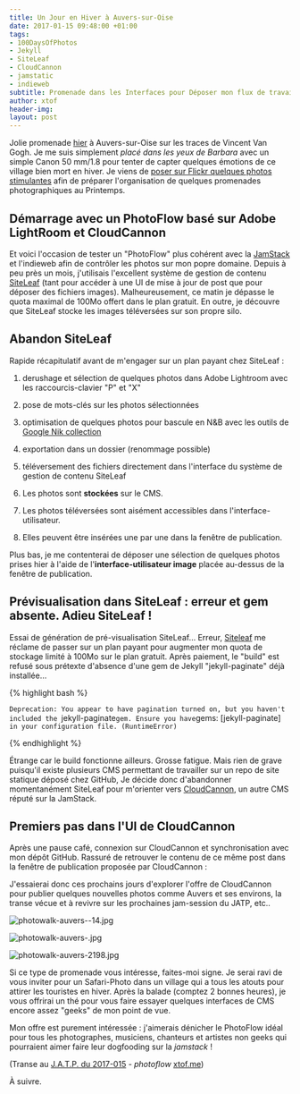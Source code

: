 ```yaml
---
title: Un Jour en Hiver à Auvers-sur-Oise
date: 2017-01-15 09:48:00 +01:00
tags:
- 100DaysOfPhotos
- Jekyll
- SiteLeaf
- CloudCannon
- jamstatic
- indieweb
subtitle: Promenade dans les Interfaces pour Déposer mon flux de travail Photo sur la JAMstack
author: xtof
header-img: 
layout: post
---
```


Jolie promenade [hier](http://ducamp.me/2017-014) à Auvers-sur-Oise sur les traces de Vincent Van Gogh. Je me suis simplement *placé dans les yeux de Barbara* avec un simple Canon 50 mm/1.8 pour tenter de capter quelques émotions de ce village bien mort en hiver. Je viens de [poser sur Flickr quelques photos stimulantes](https://www.flickr.com/search/?sort=date-taken-desc&safe_search=1&tags=auverssuroise&user_id=37996578526%40N01&view_all=1) afin de préparer l'organisation de quelques promenades photographiques au Printemps.

## Démarrage avec un PhotoFlow basé sur Adobe LightRoom et CloudCannon

Et voici l'occasion de tester un "PhotoFlow" plus cohérent avec la [JamStack](http://ducamp.me/jamstack) et l'indieweb afin de contrôler les photos sur mon popre domaine. Depuis à peu près un mois, j'utilisais l'excellent système de gestion de contenu [SiteLeaf](https://siteleaf.com) (tant pour accéder à une UI de mise à jour de post que pour déposer des fichiers images). Malheureusement, ce matin je dépasse le quota maximal de 100Mo offert dans le plan gratuit. En outre, je découvre que SiteLeaf stocke les images téléversées sur son propre silo.

## Abandon SiteLeaf

Rapide récapitulatif avant de m'engager sur un plan payant chez SiteLeaf :

1. derushage et sélection de quelques photos dans Adobe Lightroom avec les raccourcis-clavier "P" et "X"

2. pose de mots-clés sur les photos sélectionnées

3. optimisation de quelques photos pour bascule en N&B avec les outils de [Google Nik collection](https://www.google.com/intl/fr/nikcollection/)

4. exportation dans un dossier (renommage possible)

5. téléversement des fichiers directement dans l'interface du système de gestion de contenu SiteLeaf

6. Les photos sont **stockées** sur le CMS.

7. Les photos téléversées sont aisément accessibles dans l'interface-utilisateur.

8. Elles peuvent être insérées une par une dans la fenêtre de publication.

Plus bas, je me contenterai de déposer une sélection de quelques photos prises hier à l'aide de l'**interface-utilisateur image** placée au-dessus de la fenêtre de publication.

## Prévisualisation dans SiteLeaf : erreur et gem absente. Adieu SiteLeaf !

Essai de génération de pré-visualisation SiteLeaf… Erreur, [Siteleaf](https://www.siteleaf.com/) me réclame de passer sur un plan payant pour augmenter mon quota de stockage limité à 100Mo sur le plan gratuit. Après paiement, le "build" est refusé sous prétexte d'absence d'une gem de Jekyll "jekyll-paginate" déjà installée… 

{% highlight bash %}

`Deprecation: You appear to have pagination turned on, but you haven't included the `jekyll-paginate` gem. Ensure you have `gems: [jekyll-paginate]` in your configuration file. (RuntimeError)`

{% endhighlight %}

Étrange car le build fonctionne ailleurs. Grosse fatigue. Mais rien de grave puisqu'il existe plusieurs CMS permettant de travailler sur un repo de site statique déposé chez GitHub, Je décide donc d'abandonner momentanément SiteLeaf pour m'orienter vers [CloudCannon](https://cloudcannon.com), un autre CMS réputé sur la JamStack.

## Premiers pas dans l'UI de CloudCannon

Après une pause café, connexion sur CloudCannon et synchronisation avec mon dépôt GitHub. Rassuré de retrouver le contenu de ce même post dans la fenêtre de publication proposée par CloudCannon :

J'essaierai donc ces prochains jours d'explorer l'offre de CloudCannon pour publier quelques nouvelles photos comme Auvers et ses environs, la transe vécue et à revivre sur les prochaines jam-session du JATP, etc..

![photowalk-auvers--14.jpg](/uploads/photowalk-auvers--14.jpg)

![photowalk-auvers-.jpg](/uploads/photowalk-auvers-.jpg)

![photowalk-auvers-2198.jpg](/uploads/photowalk-auvers-2198.jpg)

Si ce type de promenade vous intéresse, faites-moi signe. Je serai ravi de vous inviter pour un Safari-Photo dans un village qui a tous les atouts pour attirer les touristes en hiver. Après la balade (comptez 2 bonnes heures), je vous offrirai un thé pour vous faire essayer quelques interfaces de CMS encore assez "geeks" de mon point de vue.

Mon offre est purement intéressée : j'aimerais dénicher le PhotoFlow idéal pour tous les photographes, musiciens, chanteurs et artistes non geeks qui pourraient aimer faire leur dogfooding sur la *jamstack* !

\(Transe au [J.A.T.P. du 2017-015](http://ducamp.me/2017-015#Here_.26_Now_JATP.C2.A0) - *photoflow* [xtof.me](http://xtof.me))

À suivre.
